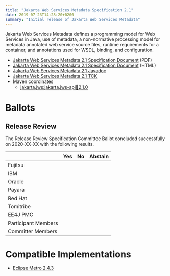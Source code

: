 ```yaml
---
title: "Jakarta Web Services Metadata Specification 2.1"
date: 2019-07-23T14:28:20+0200
summary: "Initial release of Jakarta Web Services Metadata"
---
```

Jakarta Web Services Metadata defines a programming model for Web Services in Java,
use of metadata, a non-normative processing model for metadata annotated web service
source files, runtime requirements for a container, and annotations used for WSDL,
binding, and configuration.

* [Jakarta Web Services Metadata 2.1 Specification Document](./ws-metadata-spec-2.1.pdf) (PDF)
* [Jakarta Web Services Metadata 2.1 Specification Document](./ws-metadata-spec-2.1.html) (HTML)
* [Jakarta Web Services Metadata 2.1 Javadoc](./apidocs/index.html?overview-summary.html)
* [Jakarta Web Services Metadata 2.1 TCK](http://download.eclipse.org/ee4j/xml-web-services/tck/eftl/jakarta-xml-ws-tck-2.3.0.zip)
* Maven coordinates
  * [jakarta.jws:jakarta.jws-api:jar:2.1.0](https://search.maven.org/artifact/jakarta.jws/jakarta.jws-api/2.1.0/jar)

# Ballots

## Release Review

The Release Review Specification Committee Ballot concluded successfully on 2020-XX-XX with the following results.

|                       |  Yes    | No      | Abstain  |
|-----------------------|---------|---------|----------|
|Fujitsu                |         |         |          |
|IBM                    |         |         |          |
|Oracle                 |         |         |          |
|Payara                 |         |         |          |
|Red Hat                |         |         |          |
|Tomitribe              |         |         |          |
|EE4J PMC               |         |         |          |
|Participant Members    |         |         |          |
|Committer Members      |         |         |          |


# Compatible Implementations

* [Eclipse Metro 2.4.3](https://eclipse-ee4j.github.io/metro-wsit/)
